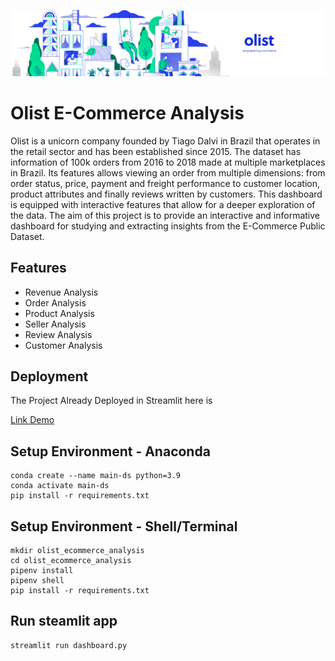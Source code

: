 
![Logo](https://raw.githubusercontent.com/farhanrn/olist-analysis-dashboard/refs/heads/main/Dashboard/dataset-cover.png)



# Olist E-Commerce Analysis

Olist is a unicorn company founded by Tiago Dalvi in ​​Brazil that operates in the retail sector and has been established since 2015. The dataset has information of 100k orders from 2016 to 2018 made at multiple marketplaces in Brazil. Its features allows viewing an order from multiple dimensions: from order status, price, payment and freight performance to customer location, product attributes and finally reviews written by customers. This dashboard is equipped with interactive features that allow for a deeper exploration of the data. The aim of this project is to provide an interactive and informative dashboard for studying and extracting insights from the E-Commerce Public Dataset.


## Features

- Revenue Analysis
- Order Analysis
- Product Analysis
- Seller Analysis
- Review Analysis
- Customer Analysis



## Deployment
The Project Already Deployed in Streamlit here is

[Link Demo](https://olist-dashboard.streamlit.app/)


## Setup Environment - Anaconda
```
conda create --name main-ds python=3.9
conda activate main-ds
pip install -r requirements.txt
```
## Setup Environment - Shell/Terminal
```
mkdir olist_ecommerce_analysis
cd olist_ecommerce_analysis
pipenv install
pipenv shell
pip install -r requirements.txt
```
## Run steamlit app
```
streamlit run dashboard.py
```
